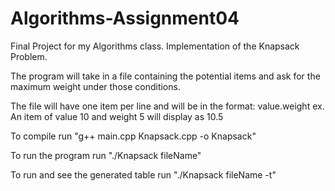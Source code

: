 Algorithms-Assignment04
=======================

Final Project for my Algorithms class. Implementation of the Knapsack Problem.

The program will take in a file containing the potential items and ask for the maximum weight under those conditions.

The file will have one item per line and will be in the format: value.weight
ex. An item of value 10 and weight 5 will display as 10.5

To compile run "g++ main.cpp Knapsack.cpp -o Knapsack"

To run the program run "./Knapsack fileName"

To run and see the generated table run "./Knapsack fileName -t"
